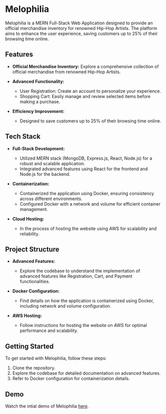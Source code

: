 # Melophilia

Melophilia is a MERN Full-Stack Web Application designed to provide an official merchandise inventory for renowned Hip-Hop Artists. The platform aims to enhance the user experience, saving customers up to 25% of their browsing time online.

## Features

- **Official Merchandise Inventory:** Explore a comprehensive collection of official merchandise from renowned Hip-Hop Artists.
- **Advanced Functionality:**
  - User Registration: Create an account to personalize your experience.
  - Shopping Cart: Easily manage and review selected items before making a purchase.
 
- **Efficiency Improvement:**
  - Designed to save customers up to 25% of their browsing time online.

## Tech Stack

- **Full-Stack Development:**
  - Utilized MERN stack (MongoDB, Express.js, React, Node.js) for a robust and scalable application.
  - Integrated advanced features using React for the frontend and Node.js for the backend.

- **Containerization:**
  - Containerized the application using Docker, ensuring consistency across different environments.
  - Configured Docker with a network and volume for efficient container management.

- **Cloud Hosting:**
  - In the process of hosting the website using AWS for scalability and reliability.

## Project Structure

- **Advanced Features:**
  - Explore the codebase to understand the implementation of advanced features like Registration, Cart, and Payment functionalities.

- **Docker Configuration:**
  - Find details on how the application is containerized using Docker, including network and volume configuration.

- **AWS Hosting:**
  - Follow instructions for hosting the website on AWS for optimal performance and scalability.

## Getting Started

To get started with Melophilia, follow these steps:

1. Clone the repository.
2. Explore the codebase for detailed documentation on advanced features.
3. Refer to Docker configuration for containerization details.

## Demo

Watch the intial demo of Melophilia [here](https://drive.google.com/file/d/1_-MpHWXbQGWjFRfxj7n_o5jy6p-6zYd-/view?usp=sharing).





